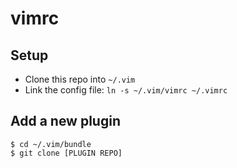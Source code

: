 # vimrc

## Setup

- Clone this repo into `~/.vim`
- Link the config file: `ln -s ~/.vim/vimrc ~/.vimrc`

## Add a new plugin

```
$ cd ~/.vim/bundle
$ git clone [PLUGIN REPO]
```
